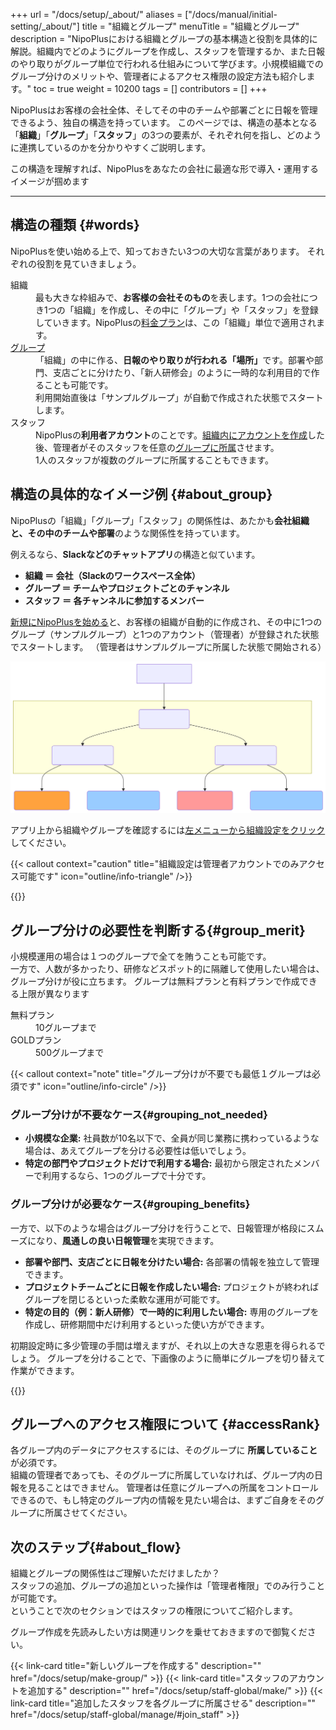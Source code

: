 +++
url = "/docs/setup/_about/"
aliases = ["/docs/manual/initial-setting/_about/"]
title = "組織とグループ"
menuTitle = "組織とグループ"
description = "NipoPlusにおける組織とグループの基本構造と役割を具体的に解説。組織内でどのようにグループを作成し、スタッフを管理するか、また日報のやり取りがグループ単位で行われる仕組みについて学びます。小規模組織でのグループ分けのメリットや、管理者によるアクセス権限の設定方法も紹介します。"
toc = true
weight = 10200
tags = []
contributors = []
+++

NipoPlusはお客様の会社全体、そしてその中のチームや部署ごとに日報を管理できるよう、独自の構造を持っています。
このページでは、構造の基本となる「**組織**」「**グループ**」「**スタッフ**」の3つの要素が、それぞれ何を指し、どのように連携しているのかを分かりやすくご説明します。

この構造を理解すれば、NipoPlusをあなたの会社に最適な形で導入・運用するイメージが掴めます

---

## 構造の種類 {#words}

NipoPlusを使い始める上で、知っておきたい3つの大切な言葉があります。
それぞれの役割を見ていきましょう。

<dl class="basic">
<dt>組織</dt>
<dd>最も大きな枠組みで、<strong>お客様の会社そのもの</strong>を表します。1つの会社につき1つの「組織」を作成し、その中に「グループ」や「スタッフ」を登録していきます。NipoPlusの<a href="/docs/price/">料金プラン</a>は、この「組織」単位で適用されます。</dd>
<dt><a href="/docs/setup/make-group/">グループ</a></dt>
<dd>「組織」の中に作る、<strong>日報のやり取りが行われる「場所」</strong>です。部署や部門、支店ごとに分けたり、「新人研修会」のように一時的な利用目的で作ることも可能です。<br>利用開始直後は「サンプルグループ」が自動で作成された状態でスタートします。</dd>
<dt>スタッフ</dt>
<dd>NipoPlusの<strong>利用者アカウント</strong>のことです。<a href="/docs/setup/staff-global/make/">組織内にアカウントを作成</a>した後、管理者がそのスタッフを任意の<a href="/docs/setup/staff-global/manage/#join_staff">グループに所属</a>させます。<br>1人のスタッフが複数のグループに所属することもできます。</dd>
</dl>

## 構造の具体的なイメージ例 {#about_group}

NipoPlusの「組織」「グループ」「スタッフ」の関係性は、あたかも**会社組織と、その中のチームや部署**のような関係性を持っています。

例えるなら、**Slackなどのチャットアプリ**の構造と似ています。

- **組織 ＝ 会社（Slackのワークスペース全体）**
- **グループ ＝ チームやプロジェクトごとのチャンネル**
- **スタッフ ＝ 各チャンネルに参加するメンバー**

[新規にNipoPlusを始める](/docs/manual/quickstart/#create_acount)と、お客様の組織が自動的に作成され、その中に1つのグループ（サンプルグループ）と1つのアカウント（管理者）が登録された状態でスタートします。
（管理者はサンプルグループに所属した状態で開始される）

<img src="img/tree.svg" />

アプリ上から組織やグループを確認するには[左メニューから組織設定をクリック](/docs/setup/staff-global/rank/#rootSettingBtn)してください。

{{< callout context="caution" title="組織設定は管理者アカウントでのみアクセス可能です" icon="outline/info-triangle" />}}

{{<iTablet filename="img/company" msg="組織設定画面では、会社全体のスタッフとグループを一覧で管理できます" alice="ok">}}

## グループ分けの必要性を判断する{#group_merit}

小規模運用の場合は１つのグループで全てを賄うことも可能です。  
一方で、人数が多かったり、研修などスポット的に隔離して使用したい場合は、グループ分けが役に立ちます。
グループは無料プランと有料プランで作成できる上限が異なります

<dl class="basic">
<dt>無料プラン</dt>
<dd>10グループまで</dd>
<dt>GOLDプラン</dt>
<dd>500グループまで</dd>
</dl>

{{< callout context="note" title="グループ分けが不要でも最低１グループは必須です" icon="outline/info-circle" />}}

### グループ分けが不要なケース{#grouping_not_needed}

- **小規模な企業:** 社員数が10名以下で、全員が同じ業務に携わっているような場合は、あえてグループを分ける必要性は低いでしょう。
- **特定の部門やプロジェクトだけで利用する場合:** 最初から限定されたメンバーで利用するなら、1つのグループで十分です。

### グループ分けが必要なケース{#grouping_benefits}

一方で、以下のような場合はグループ分けを行うことで、日報管理が格段にスムーズになり、**風通しの良い日報管理**を実現できます。

- **部署や部門、支店ごとに日報を分けたい場合:** 各部署の情報を独立して管理できます。
- **プロジェクトチームごとに日報を作成したい場合:** プロジェクトが終わればグループを閉じるといった柔軟な運用が可能です。
- **特定の目的（例：新人研修）で一時的に利用したい場合:** 専用のグループを作成し、研修期間中だけ利用するといった使い方ができます。

初期設定時に多少管理の手間は増えますが、それ以上の大きな恩恵を得られるでしょう。
グループを分けることで、下画像のように簡単にグループを切り替えて作業ができます。

{{<icatch filename="img/switch-group" msg="複数のグループに所属しているアカウントはこのボタンが表示されるよ" alice="book">}}

## グループへのアクセス権限について {#accessRank}

各グループ内のデータにアクセスするには、そのグループに **所属していること**が必須です。  
組織の管理者であっても、そのグループに所属していなければ、グループ内の日報を見ることはできません。
管理者は任意にグループへの所属をコントロールできるので、もし特定のグループ内の情報を見たい場合は、まずご自身をそのグループに所属させてください。

## 次のステップ{#about_flow}

組織とグループの関係性はご理解いただけましたか？  
スタッフの追加、グループの追加といった操作は「管理者権限」でのみ行うことが可能です。  
ということで次のセクションではスタッフの権限についてご紹介します。

グループ作成を先読みしたい方は関連リンクを乗せておきますので御覧ください。

{{< link-card title="新しいグループを作成する"  description=""  href="/docs/setup/make-group/" >}}
{{< link-card title="スタッフのアカウントを追加する"  description=""  href="/docs/setup/staff-global/make/" >}}
{{< link-card title="追加したスタッフを各グループに所属させる"  description=""  href="/docs/setup/staff-global/manage/#join_staff" >}}
